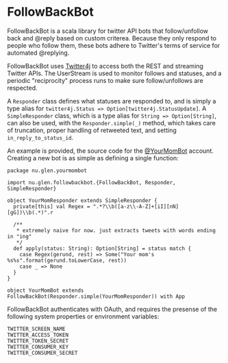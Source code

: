 FollowBackBot
=============

FollowBackBot is a scala library for twitter API bots that follow/unfollow back and @reply based on custom criterea. Because they only respond to people who follow them, these bots adhere to Twitter's terms of service for automated @replying.

FollowBackBot uses [Twitter4j](http://twitter4j.org) to access both the REST and streaming Twitter APIs. The UserStream is used to monitor follows and statuses, and a periodic "reciprocity" process runs to make sure follow/unfollows are respected.

A `Responder` class defines what statuses are responded to, and is simply a type alias for `twitter4j.Status => Option[twitter4j.StatusUpdate]`. A `SimpleResponder` class, which is a type alias for `String => Option[String]`, can also be used, with the `Responder.simple(_)` method, which takes care of truncation, proper handling of retweeted text, and setting `in_reply_to_status_id`.

An example is provided, the source code for the [@YourMomBot](http://twitter.com/yourmombot) account. Creating a new bot is as simple as defining a single function:

    package nu.glen.yourmombot

    import nu.glen.followbackbot.{FollowBackBot, Responder, SimpleResponder}

    object YourMomResponder extends SimpleResponder {
      private[this] val Regex = ".*?\\b([a-z\\-A-Z]+[iI][nN][gG])\\b(.*)".r

      /**
       * extremely naive for now. just extracts tweets with words ending in "ing"
       */
      def apply(status: String): Option[String] = status match {
        case Regex(gerund, rest) => Some("Your mom's %s%s".format(gerund.toLowerCase, rest))
        case _ => None
      }
    }

    object YourMomBot extends FollowBackBot(Responder.simple(YourMomResponder)) with App

FollowBackBot authenticates with OAuth, and requires the presense of the following system properties or environment variables:

    TWITTER_SCREEN_NAME
    TWITTER_ACCESS_TOKEN
    TWITTER_TOKEN_SECRET
    TWITTER_CONSUMER_KEY
    TWITTER_CONSUMER_SECRET